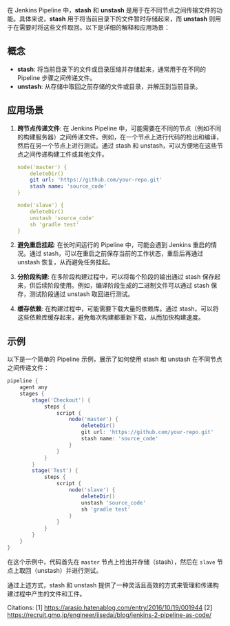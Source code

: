 在 Jenkins Pipeline 中，**stash** 和 **unstash** 是用于在不同节点之间传输文件的功能。具体来说，**stash** 用于将当前目录下的文件暂时存储起来，而 **unstash** 则用于在需要时将这些文件取回。以下是详细的解释和应用场景：

## 概念

- **stash**: 将当前目录下的文件或目录压缩并存储起来，通常用于在不同的 Pipeline 步骤之间传递文件。
- **unstash**: 从存储中取回之前存储的文件或目录，并解压到当前目录。

## 应用场景

1. **跨节点传递文件**:
   在 Jenkins Pipeline 中，可能需要在不同的节点（例如不同的构建服务器）之间传递文件。例如，在一个节点上进行代码的检出和编译，然后在另一个节点上进行测试。通过 stash 和 unstash，可以方便地在这些节点之间传递构建工件或其他文件。

   ```yaml
   node('master') {
       deleteDir()
       git url: 'https://github.com/your-repo.git'
       stash name: 'source_code'
   }
   
   node('slave') {
       deleteDir()
       unstash 'source_code'
       sh 'gradle test'
   }
   ```

2. **避免重启挂起**:
   在长时间运行的 Pipeline 中，可能会遇到 Jenkins 重启的情况。通过 stash，可以在重启之前保存当前的工作状态，重启后再通过 unstash 恢复，从而避免任务挂起。

3. **分阶段构建**:
   在多阶段构建过程中，可以将每个阶段的输出通过 stash 保存起来，供后续阶段使用。例如，编译阶段生成的二进制文件可以通过 stash 保存，测试阶段通过 unstash 取回进行测试。

4. **缓存依赖**:
   在构建过程中，可能需要下载大量的依赖库。通过 stash，可以将这些依赖库缓存起来，避免每次构建都重新下载，从而加快构建速度。

## 示例

以下是一个简单的 Pipeline 示例，展示了如何使用 stash 和 unstash 在不同节点之间传递文件：

```groovy
pipeline {
    agent any
    stages {
        stage('Checkout') {
            steps {
                script {
                    node('master') {
                        deleteDir()
                        git url: 'https://github.com/your-repo.git'
                        stash name: 'source_code'
                    }
                }
            }
        }
        stage('Test') {
            steps {
                script {
                    node('slave') {
                        deleteDir()
                        unstash 'source_code'
                        sh 'gradle test'
                    }
                }
            }
        }
    }
}
```

在这个示例中，代码首先在 `master` 节点上检出并存储（stash），然后在 `slave` 节点上取回（unstash）并进行测试。

通过上述方式，stash 和 unstash 提供了一种灵活且高效的方式来管理和传递构建过程中产生的文件和工件。

Citations:
[1] https://arasio.hatenablog.com/entry/2016/10/19/001944
[2] https://recruit.gmo.jp/engineer/jisedai/blog/jenkins-2-pipeline-as-code/

